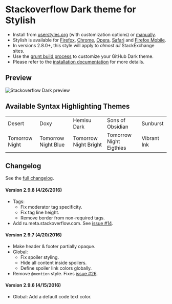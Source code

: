 # Stackoverflow Dark theme for Stylish
- Install from [userstyles.org](http://userstyles.org/styles/35345) (with customization options) or [manually](https://raw.githubusercontent.com/StylishThemes/Stackoverflow-Dark/master/stackoverflow-dark.css).
- Stylish is available for [Firefox](https://addons.mozilla.org/en-US/firefox/addon/2108/), [Chrome](https://chrome.google.com/extensions/detail/fjnbnpbmkenffdnngjfgmeleoegfcffe), [Opera](https://addons.opera.com/en/extensions/details/stylish/), [Safari](http://sobolev.us/stylish/) and [Firefox Mobile](https://addons.mozilla.org/en-US/firefox/addon/2108/).
- In versions 2.8.0+, this style will apply to *almost all* StackExchange sites.
- Use the [grunt build process](https://github.com/StylishThemes/StackOverflow-Dark/wiki/Build) to customize your GitHub Dark theme.
- Please refer to the [installation documentation](https://github.com/StylishThemes/StackOverflow-Dark/wiki/Install) for more details.

## Preview

![Stackoverflow Dark preview](http://StylishThemes.github.com/StackOverflow-Dark/images/screenshots/after.png)

## Available Syntax Highlighting Themes

|                |                      |                       |                         |             |
|----------------|----------------------|-----------------------|-------------------------|-------------|
| Desert         | Doxy                 | Hemisu Dark           | Sons of Obsidian        | Sunburst    |
| Tomorrow Night | Tomorrow Night Blue  | Tomorrow Night Bright | Tomorrow Night Eigthies | Vibrant Ink |

## Changelog

See the [full changelog](https://github.com/StylishThemes/Stackoverflow-Dark/wiki).

#### Version 2.9.8 (4/26/2016)

* Tags:
  * Fix moderator tag specificity.
  * Fix tag line height.
  * Remove border from non-required tags.
* Add ru.meta.stackoverflow.com. See [issue #14](https://github.com/StylishThemes/StackOverflow-Dark/issues/14).

#### Version 2.9.7 (4/20/2016)

* Make header & footer partially opaque.
* Global:
  * Fix spoiler styling.
  * Hide all content inside spoilers.
  * Define spoiler link colors globally.
* Remove `@mention` style. Fixes [issue #26](https://github.com/StylishThemes/StackOverflow-Dark/issues/26).

#### Version 2.9.6 (4/15/2016)

* Global: Add a default code text color.
